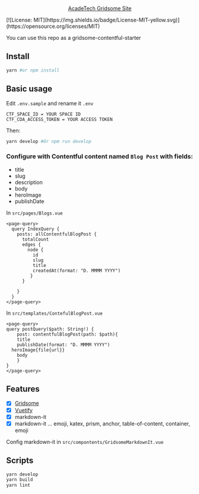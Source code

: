 <p align="center">
  <br>
  <a href="https://acadetech.netlify.com">
    AcadeTech Gridsome Site
  </a>
</p>
[![License: MIT](https://img.shields.io/badge/License-MIT-yellow.svg)](https://opensource.org/licenses/MIT)



You can use this repo as a gridsome-contentful-starter

## Install

```bash
yarn #or npm install
```

## Basic usage

Edit `.env.sample` and rename it `.env`
```
CTF_SPACE_ID = YOUR SPACE ID
CTF_CDA_ACCESS_TOKEN = YOUR ACCESS TOKEN
```

Then:
```bash
yarn develop #Or npm run develop
```

### Configure with Contentful content named `Blog Post` with fields:

+ title
+ slug
+ description
+ body
+ heroImage
+ publishDate

In `src/pages/Blogs.vue`

```
<page-query>
  query IndexQuery {
    posts: allContentfulBlogPost {
      totalCount
      edges {
        node {
          id
          slug
          title
          createdAt(format: "D. MMMM YYYY")
         }
      }

    }
  }
</page-query>
```

In `src/templates/ContefulBlogPost.vue`

```
<page-query>
query postQuery($path: String!) {
    post: contentfulBlogPost(path: $path){
    title
    publishDate(format: "D. MMMM YYYY")
  heroImage{file{url}}
    body
    }
}
</page-query>
```

## Features

- [x] [Gridsome](https://gridsome.org/)
- [x] [Vuetify](https://vuetifyjs.com/en/)
- [x] markdown-it
- [x] markdown-it ... emoji, katex, prism, anchor, table-of-content, container, emoji

Config markdown-it in `src/compontents/GridsomeMarkdownIt.vue`



## Scripts

```bash
yarn develop
yarn build
yarn lint
```



